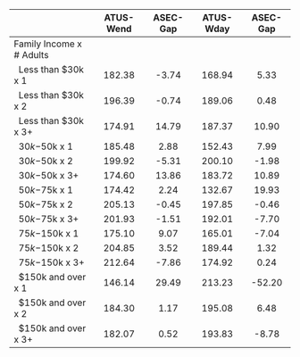 
|                      |    ATUS-Wend |     ASEC-Gap |    ATUS-Wday |     ASEC-Gap |
| -------------------- | :----------: | :----------: | :----------: | :----------: |
| Family Income x # Adults |              |              |              |              |
| &nbsp;&nbsp;Less than $30k x 1 |       182.38 |        -3.74 |       168.94 |         5.33 |
| &nbsp;&nbsp;Less than $30k x 2 |       196.39 |        -0.74 |       189.06 |         0.48 |
| &nbsp;&nbsp;Less than $30k x 3+ |       174.91 |        14.79 |       187.37 |        10.90 |
| &nbsp;&nbsp;$30k-$50k x 1 |       185.48 |         2.88 |       152.43 |         7.99 |
| &nbsp;&nbsp;$30k-$50k x 2 |       199.92 |        -5.31 |       200.10 |        -1.98 |
| &nbsp;&nbsp;$30k-$50k x 3+ |       174.60 |        13.86 |       183.72 |        10.89 |
| &nbsp;&nbsp;$50k-$75k x 1 |       174.42 |         2.24 |       132.67 |        19.93 |
| &nbsp;&nbsp;$50k-$75k x 2 |       205.13 |        -0.45 |       197.85 |        -0.46 |
| &nbsp;&nbsp;$50k-$75k x 3+ |       201.93 |        -1.51 |       192.01 |        -7.70 |
| &nbsp;&nbsp;$75k-$150k x 1 |       175.10 |         9.07 |       165.01 |        -7.04 |
| &nbsp;&nbsp;$75k-$150k x 2 |       204.85 |         3.52 |       189.44 |         1.32 |
| &nbsp;&nbsp;$75k-$150k x 3+ |       212.64 |        -7.86 |       174.92 |         0.24 |
| &nbsp;&nbsp;$150k and over x 1 |       146.14 |        29.49 |       213.23 |       -52.20 |
| &nbsp;&nbsp;$150k and over x 2 |       184.30 |         1.17 |       195.08 |         6.48 |
| &nbsp;&nbsp;$150k and over x 3+ |       182.07 |         0.52 |       193.83 |        -8.78 |

